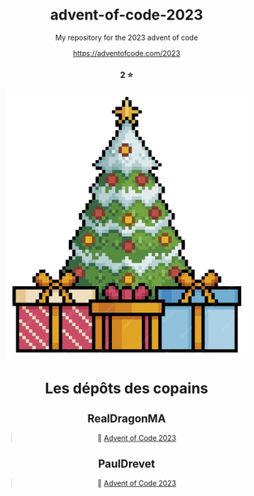 
# <center>advent-of-code-2023
<center>My repository for the 2023 advent of code

<a>https://adventofcode.com/2023
### <center>2 ⭐

![This is a fir image.](/assets/fir.png "This is a fir image.")

# Les dépôts des copains

## RealDragonMA

> 🎄 [Advent of Code 2023](https://github.com/RealDragonMA/Advent-of-code-2023)

## PaulDrevet

> 🎁 [Advent of Code 2023](https://github.com/PaulDrevet/advent_of_code_2023)</center>
```
